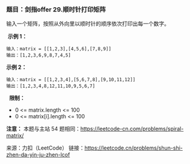 ### 题目：剑指offer 29.顺时针打印矩阵
输入一个矩阵，按照从外向里以顺时针的顺序依次打印出每一个数字。

 **示例 1：**
```
输入：matrix = [[1,2,3],[4,5,6],[7,8,9]]
输出：[1,2,3,6,9,8,7,4,5]
```
**示例 2：**
```
输入：matrix = [[1,2,3,4],[5,6,7,8],[9,10,11,12]]
输出：[1,2,3,4,8,12,11,10,9,5,6,7]
```
 
**限制：**
- 0 <= matrix.length <= 100
- 0 <= matrix[i].length <= 100

**注意：** 本题与主站 54 题相同：https://leetcode-cn.com/problems/spiral-matrix/

来源：力扣（LeetCode）
链接：https://leetcode.cn/problems/shun-shi-zhen-da-yin-ju-zhen-lcof
